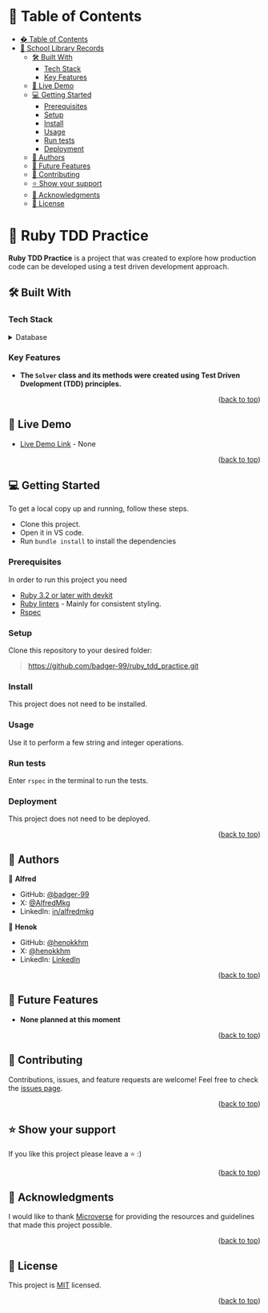 <a name="readme-top"></a>

# 📗 Table of Contents

- [� Table of Contents](#-table-of-contents)
- [📖 School Library Records ](#-school-library-records-)
  - [🛠 Built With ](#-built-with-)
    - [Tech Stack ](#tech-stack-)
    - [Key Features ](#key-features-)
  - [🚀 Live Demo ](#-live-demo-)
  - [💻 Getting Started ](#-getting-started-)
    - [Prerequisites](#prerequisites)
    - [Setup](#setup)
    - [Install](#install)
    - [Usage](#usage)
    - [Run tests](#run-tests)
    - [Deployment](#deployment)
  - [👥 Authors ](#-authors-)
  - [🔭 Future Features ](#-future-features-)
  - [🤝 Contributing ](#-contributing-)
  - [⭐️ Show your support ](#️-show-your-support-)
  - [🙏 Acknowledgments ](#-acknowledgments-)
  - [📝 License ](#-license-)

# 📖 Ruby TDD Practice <a name="about-project"></a>

**Ruby TDD Practice** is a project that was created to explore how production code can be developed using a test driven development approach.

## 🛠 Built With <a name="built-with"></a>

### Tech Stack <a name="tech-stack"></a>

<details>
<summary>Database</summary>
  <ul>
    <li><a href="https://ruby-doc.org/">Ruby</a></li>
  </ul>
</details>

### Key Features <a name="key-features"></a>

- **The `Solver` class and its methods were created using Test Driven Dvelopment (TDD) principles.**

<p align="right">(<a href="#readme-top">back to top</a>)</p>

## 🚀 Live Demo <a name="live-demo"></a>

- [Live Demo Link]() - None

<p align="right">(<a href="#readme-top">back to top</a>)</p>

## 💻 Getting Started <a name="getting-started"></a>

To get a local copy up and running, follow these steps.

- Clone this project.
- Open it in VS code.
- Run `bundle install` to install the dependencies

### Prerequisites

In order to run this project you need

- [Ruby 3.2 or later with devkit](https://rubyinstaller.org/downloads/)
- [Ruby linters](https://github.com/microverseinc/linters-config/tree/master/ruby) - Mainly for consistent styling.
- [Rspec](https://rspec.info/)

### Setup

Clone this repository to your desired folder:

> https://github.com/badger-99/ruby_tdd_practice.git

### Install

This project does not need to be installed.

### Usage

Use it to perform a few string and integer operations.

### Run tests

Enter `rspec` in the terminal to run the tests.

### Deployment

This project does not need to be deployed.

<p align="right">(<a href="#readme-top">back to top</a>)</p>

## 👥 Authors <a name="authors"></a>

👤 **Alfred**

- GitHub: [@badger-99](https://github.com/badger-99)
- X: [@AlfredMkg](https://twitter.com/AlfredMkg)
- LinkedIn: [in/alfredmkg](https://www.linkedin.com/in/alfredmkg)

👤 **Henok**

- GitHub: [@henokkhm](https://github.com/henokkhm)
- X: [@henokkhm](https://twitter.com/henokkhm)
- LinkedIn: [LinkedIn](https://www.linkedin.com/in/henokkhm/)

<p align="right">(<a href="#readme-top">back to top</a>)</p>

## 🔭 Future Features <a name="future-features"></a>

- **None planned at this moment**

<p align="right">(<a href="#readme-top">back to top</a>)</p>

## 🤝 Contributing <a name="contributing"></a>

Contributions, issues, and feature requests are welcome! Feel free to check the [issues page](https://github.com/badger-99/ruby_tdd_practice/issues).

<p align="right">(<a href="#readme-top">back to top</a>)</p>

## ⭐️ Show your support <a name="support"></a>

If you like this project please leave a ⭐️ :)

<p align="right">(<a href="#readme-top">back to top</a>)</p>

## 🙏 Acknowledgments <a name="acknowledgements"></a>

I would like to thank <a href="https://www.microverse.org/">Microverse</a> for providing the resources and guidelines that made this project possible.

<p align="right">(<a href="#readme-top">back to top</a>)</p>

## 📝 License <a name="license"></a>

This project is [MIT](./LICENSE) licensed.

<p align="right">(<a href="#readme-top">back to top</a>)</p>
